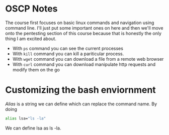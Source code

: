 # OSCP Notes

The course first focuses on basic linux commands and navigation using command line.
I'll just put some important ones on here and then we'll move onto the pentesting section of this course because that is honestly the only thing I am excited about.

* With `ps` command you can see the current processes
* With `kill` command you can kill a pariticular process.
* With `wget` command you can download a file from a remote web browser
* With `curl` command you can download manipulate http requests and modify them on the go


# Customizing the bash enviornment 
*Alias* is a string we can define which can replace the command name. By doing 
```bash
alias lsa="ls -la"
```
We can define lsa as ls -la.